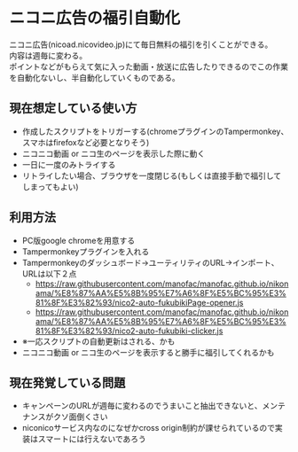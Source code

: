 # ニコニ広告の福引自動化

ニコニ広告(nicoad.nicovideo.jp)にて毎日無料の福引を引くことができる。  
内容は週毎に変わる。  
ポイントなどがもらえて気に入った動画・放送に広告したりできるのでこの作業を自動化ないし、半自動化していくものである。

## 現在想定している使い方
* 作成したスクリプトをトリガーする(chromeプラグインのTampermonkey、スマホはfirefoxなど必要となりそう)
* ニコニコ動画 or ニコ生のページを表示した際に動く
* 一日に一度のみトライする
* リトライしたい場合、ブラウザを一度閉じる(もしくは直接手動で福引してしまってもよい)

## 利用方法
* PC版google chromeを用意する
* Tampermonkeyプラグインを入れる
* Tampermonkeyのダッシュボード→ユーティリティのURL→インポート、URLは以下２点
  * https://raw.githubusercontent.com/manofac/manofac.github.io/nikonama/%E8%87%AA%E5%8B%95%E7%A6%8F%E5%BC%95%E3%81%8F%E3%82%93/nico2-auto-fukubikiPage-opener.js
  * https://raw.githubusercontent.com/manofac/manofac.github.io/nikonama/%E8%87%AA%E5%8B%95%E7%A6%8F%E5%BC%95%E3%81%8F%E3%82%93/nico2-auto-fukubiki-clicker.js
* ※一応スクリプトの自動更新はされる、かも
* ニコニコ動画 or ニコ生のページを表示すると勝手に福引してくれるかも

## 現在発覚している問題
* キャンペーンのURLが週毎に変わるのでうまいこと抽出できないと、メンテナンスがクソ面倒くさい
* niconicoサービス内なのになぜかcross origin制約が課せられているので実装はスマートには行えないであろう
